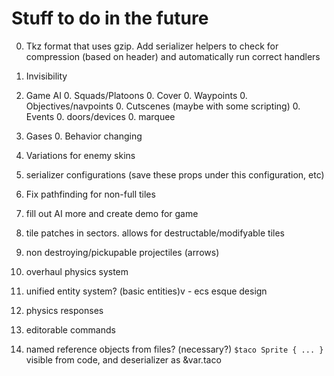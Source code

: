 
Stuff to do in the future
=========================

0. Tkz format that uses gzip. Add serializer helpers to check for compression (based on header) and automatically run correct handlers

0. Invisibility

0. Game AI
	0. Squads/Platoons
	0. Cover
	0. Waypoints
	0. Objectives/navpoints
	0. Cutscenes (maybe with some scripting)
	0. Events
	0. doors/devices
	0. marquee

0. Gases
	0. Behavior changing

0. Variations for enemy skins

0. serializer configurations (save these props under this configuration, etc)

0. Fix pathfinding for non-full tiles

0. fill out AI more and create demo for game

0. tile patches in sectors. allows for destructable/modifyable tiles

0. non destroying/pickupable projectiles (arrows)

0. overhaul physics system
0. unified entity system? (basic entities)v - ecs esque design

0. physics responses

0. editorable commands

0. named reference objects from files? (necessary?)
	`$taco Sprite { ... }`
	visible from code, and deserializer as &var.taco
